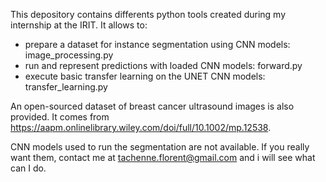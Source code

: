This depository contains differents python tools created during my internship at the IRIT. It allows to:
- prepare a dataset for instance segmentation using CNN models: image_processing.py
- run and represent predictions with loaded CNN models: forward.py
- execute basic transfer learning on the UNET CNN models: transfer_learning.py

An open-sourced dataset of breast cancer ultrasound images is also provided. It comes from https://aapm.onlinelibrary.wiley.com/doi/full/10.1002/mp.12538. 

CNN models used to run the segmentation are not available. If you really want them, contact me at tachenne.florent@gmail.com and i will see what can I do. 

